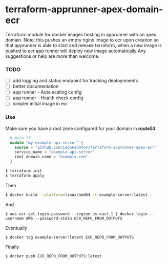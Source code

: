 # terraform-apprunner-apex-domain-ecr

Terraform module for docker images hosting in apprunner with an apex domain.
Note: this pushes an empty nginx image to ecr upon creation so that apprunner is able to start and release terraform, when a new image is pushed to ecr app runner will deploy new image automatically
Any suggestions or help are more than welcome.

### TODO

- [ ] add logging and status endpoint for tracking deploynments
- [ ] better documentation
- [ ] app runner - Auto scaling config
- [ ] app runner - Health check config
- [ ] simpler initial image in ecr

### Use
Make sure you have a root zone configured for your domain in **route53**.
```tf
  # main.tf
  module "my-example-api-server" {
    source = "github.com/LeonFedotov/terraform-apprunner-apex-ecr"
    service_name = "example-api-server"
    root_domain_name = "example.com"
  }
```
```bash 
$ terraform init
$ terraform apply
```
Then 
```bash 
$ docker build --platform=linux/amd64 -t example-server:latest .
```
And 
```
$ aws ecr get-login-password --region us-east-1 | docker login --username AWS --password-stdin ECR_REPO_FROM_OUTPUTS
```
Eventually 
```
$ docker tag example-server:latest ECR_REPO_FROM_OUTPUTS
```
Finally 
```
$ docker push ECR_REPO_FROM_OUTPUTS:latest
```
